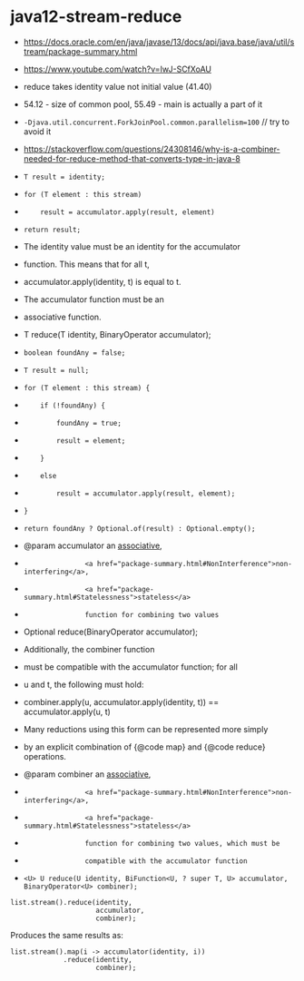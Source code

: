 # java12-stream-reduce

* https://docs.oracle.com/en/java/javase/13/docs/api/java.base/java/util/stream/package-summary.html
* https://www.youtube.com/watch?v=IwJ-SCfXoAU
* reduce takes identity value not initial value (41.40)
* 54.12 - size of common pool, 55.49 - main is actually a part of it
* `-Djava.util.concurrent.ForkJoinPool.common.parallelism=100` // try to avoid it
* https://stackoverflow.com/questions/24308146/why-is-a-combiner-needed-for-reduce-method-that-converts-type-in-java-8

*     T result = identity;
*     for (T element : this stream)
*         result = accumulator.apply(result, element)
*     return result;
* The identity value must be an identity for the accumulator
* function. This means that for all t,
* accumulator.apply(identity, t) is equal to t.
* The accumulator function must be an
* associative function.
* T reduce(T identity, BinaryOperator<T> accumulator);


*     boolean foundAny = false;
*     T result = null;
*     for (T element : this stream) {
*         if (!foundAny) {
*             foundAny = true;
*             result = element;
*         }
*         else
*             result = accumulator.apply(result, element);
*     }
*     return foundAny ? Optional.of(result) : Optional.empty();
* @param accumulator an <a href="package-summary.html#Associativity">associative</a>,
*                    <a href="package-summary.html#NonInterference">non-interfering</a>,
*                    <a href="package-summary.html#Statelessness">stateless</a>
*                    function for combining two values
* Optional<T> reduce(BinaryOperator<T> accumulator);

* Additionally, the combiner function
* must be compatible with the accumulator function; for all
* u and t, the following must hold: 
* combiner.apply(u, accumulator.apply(identity, t)) == accumulator.apply(u, t)

* Many reductions using this form can be represented more simply
* by an explicit combination of {@code map} and {@code reduce} operations.

* @param combiner an <a href="package-summary.html#Associativity">associative</a>,
*                    <a href="package-summary.html#NonInterference">non-interfering</a>,
*                    <a href="package-summary.html#Statelessness">stateless</a>
*                    function for combining two values, which must be
*                    compatible with the accumulator function
* `<U> U reduce(U identity, BiFunction<U, ? super T, U> accumulator, BinaryOperator<U> combiner);`

```
list.stream().reduce(identity,
                     accumulator,
                     combiner);
```
Produces the same results as:

```
list.stream().map(i -> accumulator(identity, i))
             .reduce(identity,
                     combiner);
```